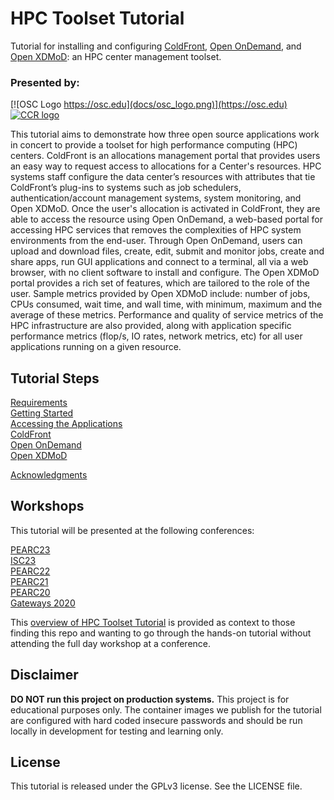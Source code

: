 # HPC Toolset Tutorial

Tutorial for installing and configuring [ColdFront](http://coldfront.io), [Open OnDemand](https://openondemand.org/), and [Open XDMoD](https://open.xdmod.org): an HPC center management toolset.  

### Presented by:

[![OSC Logo https://osc.edu](docs/osc_logo.png)](https://osc.edu)  
[![CCR logo](docs/ccr_logo.jpg)](https://buffalo.edu/ccr)  


This tutorial aims to demonstrate how three open source applications work in concert to provide a toolset for high performance computing (HPC) centers. ColdFront is an allocations management portal that provides users an easy way to request access to allocations for a Center's resources.  HPC systems staff configure the data center’s resources with attributes that tie ColdFront’s plug-ins to systems such as job schedulers, authentication/account management systems, system monitoring, and Open XDMoD.  Once the user's allocation is activated in ColdFront, they are able to access the resource using Open OnDemand, a web-based portal for accessing HPC services that removes the complexities of HPC system environments from the end-user.  Through Open OnDemand, users can upload and download files, create, edit, submit and monitor jobs, create and share apps, run GUI applications and connect to a terminal, all via a web browser, with no client software to install and configure.  The Open XDMoD portal provides a rich set of features, which are tailored to the role of the user.  Sample metrics provided by Open XDMoD include: number of jobs, CPUs consumed, wait time, and wall time, with minimum, maximum and the average of these metrics. Performance and quality of service metrics of the HPC infrastructure are also provided, along with application specific performance metrics (flop/s, IO rates, network metrics, etc) for all user applications running on a given resource.  


## Tutorial Steps

[Requirements](docs/requirements.md)  
[Getting Started](docs/getting_started.md)  
[Accessing the Applications](docs/applications.md)  
[ColdFront](/coldfront/README.md)  
[Open OnDemand](/ondemand/README.md)  
[Open XDMoD](/xdmod/README.md)  

[Acknowledgments](docs/acknowledgments.md)


## Workshops
This tutorial will be presented at the following conferences:

[PEARC23](https://pearc.acm.org/pearc23/)  
[ISC23](https://www.isc-hpc.com/)  
[PEARC22](https://pearc.acm.org/pearc22)  
[PEARC21](https://pearc.acm.org/pearc21)  
[PEARC20](https://pearc.acm.org/pearc20/)  
[Gateways 2020](https://sciencegateways.org/web/gateways2020)

This [overview of HPC Toolset Tutorial](https://www.youtube.com/watch?v=9Nf1GucaVc0) is provided as context to those finding this repo and wanting to go through the hands-on tutorial without attending the full day workshop at a conference.

## Disclaimer

**DO NOT run this project on production systems.** This project is for educational
purposes only. The container images we publish for the tutorial are configured
with hard coded insecure passwords and should be run locally in development for
testing and learning only. 

## License

This tutorial is released under the GPLv3 license. See the LICENSE file.
